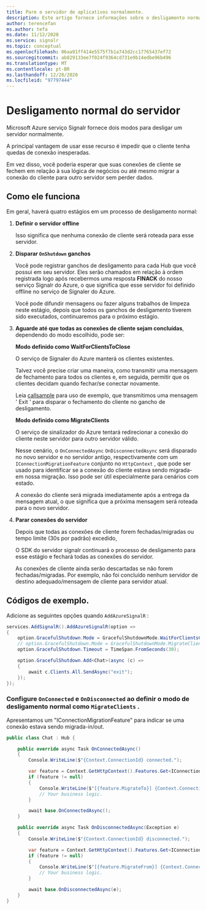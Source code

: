 ```yaml
---
title: Pare o servidor de aplicativos normalmente.
description: Este artigo fornece informações sobre o desligamento normal do servidor de aplicativo Signalr
author: terencefan
ms.author: tefa
ms.date: 11/12/2020
ms.service: signalr
ms.topic: conceptual
ms.openlocfilehash: 06aa91ff414e5575f7b1a743d2cc17765437ef72
ms.sourcegitcommit: ab829133ee7f024f9364cd731e9b14edbe96b496
ms.translationtype: MT
ms.contentlocale: pt-BR
ms.lasthandoff: 12/28/2020
ms.locfileid: "97797444"
---
```

# <a name="server-graceful-shutdown"></a>Desligamento normal do servidor
Microsoft Azure serviço Signalr fornece dois modos para desligar um servidor normalmente. 

A principal vantagem de usar esse recurso é impedir que o cliente tenha quedas de conexão inesperadas. 

Em vez disso, você poderia esperar que suas conexões de cliente se fechem em relação à sua lógica de negócios ou até mesmo migrar a conexão do cliente para outro servidor sem perder dados. 

## <a name="how-it-works"></a>Como ele funciona

Em geral, haverá quatro estágios em um processo de desligamento normal:

1. **Definir o servidor offline**

    Isso significa que nenhuma conexão de cliente será roteada para esse servidor.

2. **Disparar `OnShutdown` ganchos**

    Você pode registrar ganchos de desligamento para cada Hub que você possui em seu servidor.
    Eles serão chamados em relação à ordem registrada logo após recebermos uma resposta **FINACK** do nosso serviço Signalr do Azure, o que significa que esse servidor foi definido offline no serviço de Signaler do Azure.

    Você pode difundir mensagens ou fazer alguns trabalhos de limpeza neste estágio, depois que todos os ganchos de desligamento tiverem sido executados, continuaremos para o próximo estágio.

3. **Aguarde até que todas as conexões de cliente sejam concluídas**, dependendo do modo escolhido, pode ser:

    **Modo definido como WaitForClientsToClose**

    O serviço de Signaler do Azure manterá os clientes existentes.

    Talvez você precise criar uma maneira, como transmitir uma mensagem de fechamento para todos os clientes e, em seguida, permitir que os clientes decidam quando fechar/se conectar novamente.

    Leia [callsample](https://github.com/Azure/azure-signalr/tree/dev/samples/ChatSample/ChatSample) para uso de exemplo, que transmitimos uma mensagem ' Exit ' para disparar o fechamento do cliente no gancho de desligamento.

    **Modo definido como MigrateClients**

    O serviço de sinalizador do Azure tentará redirecionar a conexão do cliente neste servidor para outro servidor válido. 
    
    Nesse cenário, o `OnConnectedAsync` `OnDisconnectedAsync` será disparado no novo servidor e no servidor antigo, respectivamente com um `IConnectionMigrationFeature` conjunto no `HttpContext` , que pode ser usado para identificar se a conexão do cliente estava sendo migrada-em nossa migração. Isso pode ser útil especialmente para cenários com estado.

    A conexão do cliente será migrada imediatamente após a entrega da mensagem atual, o que significa que a próxima mensagem será roteada para o novo servidor.

4. **Parar conexões do servidor**

    Depois que todas as conexões de cliente forem fechadas/migradas ou tempo limite (30s por padrão) excedido,

    O SDK do servidor signalr continuará o processo de desligamento para esse estágio e fechará todas as conexões do servidor.

    As conexões de cliente ainda serão descartadas se não forem fechadas/migradas. Por exemplo, não foi concluído nenhum servidor de destino adequado/mensagem de cliente para servidor atual.

## <a name="sample-codes"></a>Códigos de exemplo.

Adicione as seguintes opções quando `AddAzureSignalR` :

```csharp
services.AddSignalR().AddAzureSignalR(option =>
{
    option.GracefulShutdown.Mode = GracefulShutdownMode.WaitForClientsClose;
    // option.GracefulShutdown.Mode = GracefulShutdownMode.MigrateClients;
    option.GracefulShutdown.Timeout = TimeSpan.FromSeconds(30);

    option.GracefulShutdown.Add<Chat>(async (c) =>
    {
        await c.Clients.All.SendAsync("exit");
    });
});
```

### <a name="configure-onconnected-and-ondisconnected-while-setting-graceful-shutdown-mode-to-migrateclients"></a>Configure `OnConnected` e `OnDisconnected` ao definir o modo de desligamento normal como `MigrateClients` .

Apresentamos um "IConnectionMigrationFeature" para indicar se uma conexão estava sendo migrada-in/out.

```csharp
public class Chat : Hub {

    public override async Task OnConnectedAsync()
    {
        Console.WriteLine($"{Context.ConnectionId} connected.");

        var feature = Context.GetHttpContext().Features.Get<IConnectionMigrationFeature>();
        if (feature != null)
        {
            Console.WriteLine($"[{feature.MigrateTo}] {Context.ConnectionId} is migrated from {feature.MigrateFrom}.");
            // Your business logic.
        }

        await base.OnConnectedAsync();
    }

    public override async Task OnDisconnectedAsync(Exception e)
    {
        Console.WriteLine($"{Context.ConnectionId} disconnected.");

        var feature = Context.GetHttpContext().Features.Get<IConnectionMigrationFeature>();
        if (feature != null)
        {
            Console.WriteLine($"[{feature.MigrateFrom}] {Context.ConnectionId} will be migrated to {feature.MigrateTo}.");
            // Your business logic.
        }

        await base.OnDisconnectedAsync(e);
    }
}
```